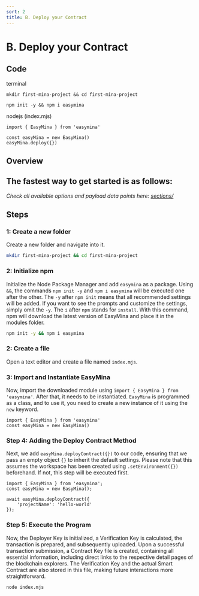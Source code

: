 ```yaml
---
sort: 2
title: B. Deploy your Contract
---
```


# B. Deploy your Contract

## Code
terminal
```
mkdir first-mina-project && cd first-mina-project
```

```
npm init -y && npm i easymina
```

nodejs (index.mjs)
```
import { EasyMina } from 'easymina'

const easyMina = new EasyMina()
easyMina.deploy({})
```

## Overview
The fastest way to get started is as follows:
- 

*Check all available options and payload data points here: [sections/](../sections/)*

## Steps

### 1: Create a new folder
Create a new folder and navigate into it.

```bash
mkdir first-mina-project && cd first-mina-project
```

### 2: Initialize npm
Initialize the Node Package Manager and add `easymina` as a package. Using `&&`, the commands `npm init -y` and `npm i easymina` will be executed one after the other. The `-y` after `npm init` means that all recommended settings will be added. If you want to see the prompts and customize the settings, simply omit the `-y`. The `i` after `npm` stands for `install`. With this command, npm will download the latest version of EasyMina and place it in the modules folder.

```bash
npm init -y && npm i easymina
```

### 2: Create a file
Open a text editor and create a file named `index.mjs`.

### 3: Import and Instantiate EasyMina
Now, import the downloaded module using `import { EasyMina } from 'easymina'`. After that, it needs to be instantiated. `EasyMina` is programmed as a class, and to use it, you need to create a new instance of it using the `new` keyword.

```nodejs
import { EasyMina } from 'easymina'
const easyMina = new EasyMina()
```

### Step 4: Adding the Deploy Contract Method

Next, we add `easyMina.deployContract({})` to our code, ensuring that we pass an empty object `{}` to inherit the default settings. Please note that this assumes the workspace has been created using `.setEnvironment({})` beforehand. If not, this step will be executed first.

```nodejs
import { EasyMina } from 'easymina';
const easyMina = new EasyMina();

await easyMina.deployContract({
    'projectName': 'hello-world'
});
```

### Step 5: Execute the Program

Now, the Deployer Key is initialized, a Verification Key is calculated, the transaction is prepared, and subsequently uploaded. Upon a successful transaction submission, a Contract Key file is created, containing all essential information, including direct links to the respective detail pages of the blockchain explorers. The Verification Key and the actual Smart Contract are also stored in this file, making future interactions more straightforward.

```bash
node index.mjs
```